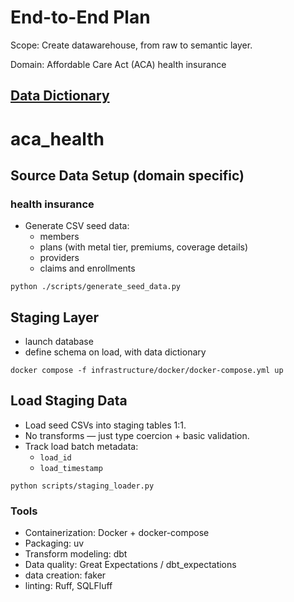 # End-to-End Plan

Scope: Create datawarehouse, from raw to semantic layer.

Domain: Affordable Care Act (ACA) health insurance

## [Data Dictionary](https://garthmortensen.github.io/aca_health/)

# aca_health
## Source Data Setup (domain specific)

### health insurance

- Generate CSV seed data:
  - members
  - plans (with metal tier, premiums, coverage details)
  - providers
  - claims and enrollments

`python ./scripts/generate_seed_data.py`

## Staging Layer

- launch database
- define schema on load, with data dictionary

`docker compose -f infrastructure/docker/docker-compose.yml up`

## Load Staging Data

- Load seed CSVs into staging tables 1:1.
- No transforms — just type coercion + basic validation.
- Track load batch metadata:
  - `load_id`
  - `load_timestamp`

`python scripts/staging_loader.py`

### Tools

- Containerization: Docker + docker-compose
- Packaging: uv
- Transform modeling: dbt
- Data quality: Great Expectations / dbt_expectations
- data creation: faker
- linting: Ruff, SQLFluff
